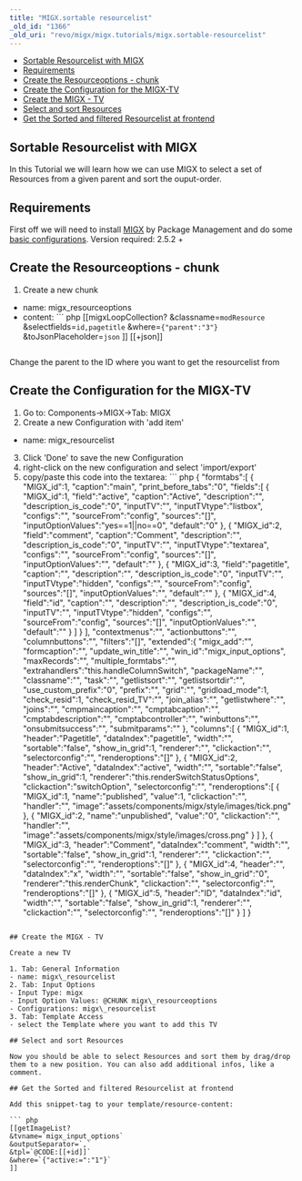 ```yaml
---
title: "MIGX.sortable resourcelist"
_old_id: "1366"
_old_uri: "revo/migx/migx.tutorials/migx.sortable-resourcelist"
---
```


- [Sortable Resourcelist with MIGX](#MIGX.sortableresourcelist-SortableResourcelistwithMIGX)
- [Requirements](#MIGX.sortableresourcelist-Requirements)
- [Create the Resourceoptions - chunk](#MIGX.sortableresourcelist-CreatetheResourceoptionschunk)
- [Create the Configuration for the MIGX-TV](#MIGX.sortableresourcelist-CreatetheConfigurationfortheMIGXTV)
- [Create the MIGX - TV](#MIGX.sortableresourcelist-CreatetheMIGXTV)
- [Select and sort Resources](#MIGX.sortableresourcelist-SelectandsortResources)
- [Get the Sorted and filtered Resourcelist at frontend](#MIGX.sortableresourcelist-GettheSortedandfilteredResourcelistatfrontend)



## Sortable Resourcelist with MIGX 

In this Tutorial we will learn how we can use MIGX to select a set of Resources from a given parent and sort the ouput-order.

## Requirements 

First off we will need to install [MIGX](/extras/migx "MIGX") by Package Management and do some [basic configurations](/extras/migxdb/migxdb.configuration "MIGXdb.Configuration"). 
Version required: 2.5.2 +

## Create the Resourceoptions - chunk 

1. Create a new chunk 
  - name: migx\_resourceoptions
  - content: ``` php 
      [[migxLoopCollection? 
          &classname=`modResource`
          &selectfields=`id,pagetitle`
          &where=`{"parent":"3"}`
          &toJsonPlaceholder=`json` 
      ]]
      [[+json]]
      ```

Change the parent to the ID where you want to get the resourcelist from

## Create the Configuration for the MIGX-TV 

1. Go to: Components->MIGX->Tab: MIGX
2. Create a new Configuration with 'add item' 
  - name: migx\_resourcelist
3. Click 'Done' to save the new Configuration
4. right-click on the new configuration and select 'import/export'
5. copy/paste this code into the textarea: ``` php 
  {
    "formtabs":[
      {
        "MIGX_id":1,
        "caption":"main",
        "print_before_tabs":"0",
        "fields":[
          {
            "MIGX_id":1,
            "field":"active",
            "caption":"Active",
            "description":"",
            "description_is_code":"0",
            "inputTV":"",
            "inputTVtype":"listbox",
            "configs":"",
            "sourceFrom":"config",
            "sources":"[]",
            "inputOptionValues":"yes==1||no==0",
            "default":"0"
          },
          {
            "MIGX_id":2,
            "field":"comment",
            "caption":"Comment",
            "description":"",
            "description_is_code":"0",
            "inputTV":"",
            "inputTVtype":"textarea",
            "configs":"",
            "sourceFrom":"config",
            "sources":"[]",
            "inputOptionValues":"",
            "default":""
          },
          {
            "MIGX_id":3,
            "field":"pagetitle",
            "caption":"",
            "description":"",
            "description_is_code":"0",
            "inputTV":"",
            "inputTVtype":"hidden",
            "configs":"",
            "sourceFrom":"config",
            "sources":"[]",
            "inputOptionValues":"",
            "default":""
          },
          {
            "MIGX_id":4,
            "field":"id",
            "caption":"",
            "description":"",
            "description_is_code":"0",
            "inputTV":"",
            "inputTVtype":"hidden",
            "configs":"",
            "sourceFrom":"config",
            "sources":"[]",
            "inputOptionValues":"",
            "default":""
          }
        ]
      }
    ],
    "contextmenus":"",
    "actionbuttons":"",
    "columnbuttons":"",
    "filters":"[]",
    "extended":{
      "migx_add":"",
      "formcaption":"",
      "update_win_title":"",
      "win_id":"migx_input_options",
      "maxRecords":"",
      "multiple_formtabs":"",
      "extrahandlers":"this.handleColumnSwitch",
      "packageName":"",
      "classname":"",
      "task":"",
      "getlistsort":"",
      "getlistsortdir":"",
      "use_custom_prefix":"0",
      "prefix":"",
      "grid":"",
      "gridload_mode":1,
      "check_resid":1,
      "check_resid_TV":"",
      "join_alias":"",
      "getlistwhere":"",
      "joins":"",
      "cmpmaincaption":"",
      "cmptabcaption":"",
      "cmptabdescription":"",
      "cmptabcontroller":"",
      "winbuttons":"",
      "onsubmitsuccess":"",
      "submitparams":""
    },
    "columns":[
      {
        "MIGX_id":1,
        "header":"Pagetitle",
        "dataIndex":"pagetitle",
        "width":"",
        "sortable":"false",
        "show_in_grid":1,
        "renderer":"",
        "clickaction":"",
        "selectorconfig":"",
        "renderoptions":"[]"
      },
      {
        "MIGX_id":2,
        "header":"Active",
        "dataIndex":"active",
        "width":"",
        "sortable":"false",
        "show_in_grid":1,
        "renderer":"this.renderSwitchStatusOptions",
        "clickaction":"switchOption",
        "selectorconfig":"",
        "renderoptions":[
          {
            "MIGX_id":1,
            "name":"published",
            "value":1,
            "clickaction":"",
            "handler":"",
            "image":"assets\/components\/migx\/style\/images\/tick.png"
          },
          {
            "MIGX_id":2,
            "name":"unpublished",
            "value":"0",
            "clickaction":"",
            "handler":"",
            "image":"assets\/components\/migx\/style\/images\/cross.png"
          }
        ]
      },
      {
        "MIGX_id":3,
        "header":"Comment",
        "dataIndex":"comment",
        "width":"",
        "sortable":"false",
        "show_in_grid":1,
        "renderer":"",
        "clickaction":"",
        "selectorconfig":"",
        "renderoptions":"[]"
      },
      {
        "MIGX_id":4,
        "header":"",
        "dataIndex":"x",
        "width":"",
        "sortable":"false",
        "show_in_grid":"0",
        "renderer":"this.renderChunk",
        "clickaction":"",
        "selectorconfig":"",
        "renderoptions":"[]"
      },
      {
        "MIGX_id":5,
        "header":"ID",
        "dataIndex":"id",
        "width":"",
        "sortable":"false",
        "show_in_grid":1,
        "renderer":"",
        "clickaction":"",
        "selectorconfig":"",
        "renderoptions":"[]"
      }
    ]
  }
  ```

## Create the MIGX - TV 

Create a new TV

1. Tab: General Information 
  - name: migx\_resourcelist
2. Tab: Input Options 
  - Input Type: migx
  - Input Option Values: @CHUNK migx\_resourceoptions
  - Configurations: migx\_resourcelist
3. Tab: Template Access 
  - select the Template where you want to add this TV

## Select and sort Resources 

Now you should be able to select Resources and sort them by drag/drop them to a new position. You can also add additional infos, like a comment.

## Get the Sorted and filtered Resourcelist at frontend 

Add this snippet-tag to your template/resource-content:

``` php 
[[getImageList? 
  &tvname=`migx_input_options` 
  &outputSeparator=`,` 
  &tpl=`@CODE:[[+id]]`
  &where=`{"active:=":"1"}`
]]
```